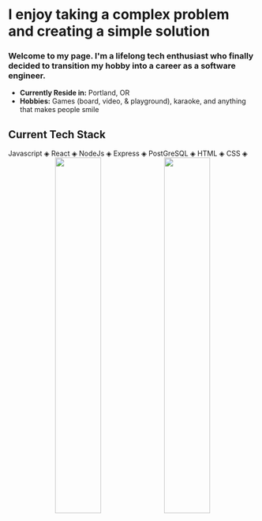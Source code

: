 <h1>I enjoy taking a complex problem and creating a simple solution</h1>
<h3>Welcome to my page. I'm a lifelong tech enthusiast who finally decided to transition my hobby into a career as a software engineer.</h3>
<ul>
  <li><strong>Currently Reside in:</strong> Portland, OR</li>
  <li><strong>Hobbies:</strong> Games (board, video, & playground), karaoke, and anything that makes people smile</li>
</ul>
<h2>Current Tech Stack</h2>
Javascript &#9672; React &#9672; NodeJs &#9672; Express &#9672; PostGreSQL &#9672; HTML &#9672; CSS &#9672;

<div align="center" width="100%">
  <img width="43%" align="center" src="https://github-readme-stats.vercel.app/api?username=anuraghazra&show_icons=true&theme=cobalt" />
<a href="https://github.com/anuraghazra/github-readme-stats">
  <img width="43%" align="center" src="https://github-readme-stats.vercel.app/api/top-langs/?username=bperard&layout=compact" />
</a>
  </div>

<!--
**bperard/bperard** is a ✨ _special_ ✨ repository because its `README.md` (this file) appears on your GitHub profile.

Here are some ideas to get you started:

- 🔭 I’m currently working on ...
- 🌱 I’m currently learning ...
- 👯 I’m looking to collaborate on ...
- 🤔 I’m looking for help with ...
- 💬 Ask me about ...
- 📫 How to reach me: ...
- 😄 Pronouns: ...
- ⚡ Fun fact: ...
-->
